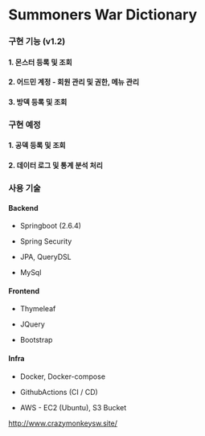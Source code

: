 # Summoners War Dictionary

### 구현 기능 (v1.2)

#### 1. 몬스터 등록 및 조회

#### 2. 어드민 계정 - 회원 관리 및 권한, 메뉴 관리

#### 3. 방덱 등록 및 조회 


### 구현 예정

#### 1. 공덱 등록 및 조회

#### 2. 데이터 로그 및 통계 분석 처리


### 사용 기술

#### Backend

- Springboot (2.6.4)

- Spring Security 

- JPA, QueryDSL

- MySql

#### Frontend

- Thymeleaf

- JQuery

- Bootstrap

#### Infra

- Docker, Docker-compose

- GithubActions (CI / CD)

- AWS - EC2 (Ubuntu), S3 Bucket 

http://www.crazymonkeysw.site/




